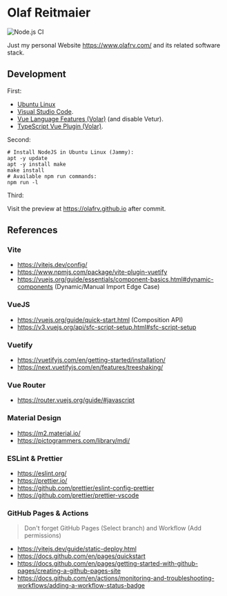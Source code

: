 # Olaf Reitmaier

![Node.js CI](https://github.com/olafrv/olafrv.github.io/actions/workflows/node.yml/badge.svg)

Just my personal Website https://www.olafrv.com/ and its related software stack.

## Development

First:

* [Ubuntu Linux](https://ubuntu.com/)
* [Visual Studio Code](https://code.visualstudio.com/).
* [Vue Language Features (Volar)](https://marketplace.visualstudio.com/items?itemName=Vue.volar) (and disable Vetur).
* [TypeScript Vue Plugin (Volar)](https://marketplace.visualstudio.com/items?itemName=Vue.vscode-typescript-vue-plugin).

Second:

```
# Install NodeJS in Ubuntu Linux (Jammy):
apt -y update
apt -y install make
make install
# Available npm run commands:
npm run -l
```

Third:

Visit the preview at https://olafrv.github.io after commit.

## References

### Vite

* https://vitejs.dev/config/
* https://www.npmjs.com/package/vite-plugin-vuetify
* https://vuejs.org/guide/essentials/component-basics.html#dynamic-components (Dynamic/Manual Import Edge Case)

### VueJS

* https://vuejs.org/guide/quick-start.html (Composition API)
* https://v3.vuejs.org/api/sfc-script-setup.html#sfc-script-setup

### Vuetify

* https://vuetifyjs.com/en/getting-started/installation/
* https://next.vuetifyjs.com/en/features/treeshaking/

### Vue Router
* https://router.vuejs.org/guide/#javascript

### Material Design
* https://m2.material.io/
* https://pictogrammers.com/library/mdi/

### ESLint & Prettier

* https://eslint.org/
* https://prettier.io/
* https://github.com/prettier/eslint-config-prettier
* https://github.com/prettier/prettier-vscode

### GitHub Pages & Actions

> Don't forget GitHub Pages (Select branch) and Workflow (Add permissions)

* https://vitejs.dev/guide/static-deploy.html
* https://docs.github.com/en/pages/quickstart
* https://docs.github.com/en/pages/getting-started-with-github-pages/creating-a-github-pages-site
* https://docs.github.com/en/actions/monitoring-and-troubleshooting-workflows/adding-a-workflow-status-badge

